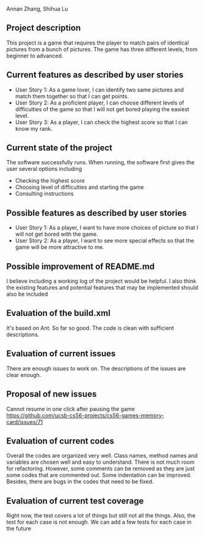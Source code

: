Annan Zhang, Shihua Lu

## Project description
This project is a game that requires the player to match pairs of identical pictures from a bunch of pictures. The game has three different levels, from beginner to advanced.

## Current features as described by user stories 
- User Story 1: As a game lover, I can identify two same pictures and match them together so that I can get points.
- User Story 2: As a proficient player, I can choose different levels of difficulties of the game so that I will not get bored playing the easiest level.
- User Story 3: As a player, I can check the highest score so that I can know my rank.

## Current state of the project
The software successfully runs. When running, the software first gives the user several options including
   - Checking the highest score
   - Choosing level of difficulties and starting the game
   - Consulting instructions

## Possible features as described by user stories
- User Story 1: As a player, I want to have more choices of picture so that I will not get bored with the game.
- User Story 2: As a player, I want to see more special effects so that the game will be more attractive to me.

## Possible improvement of README.md
I believe including a working log of the project would be helpful. I also think the existing features and potential features that may be implemented should also be included

## Evaluation of the build.xml
It's based on Ant. So far so good. The code is clean with sufficient descriptions.

## Evaluation of current issues
There are enough issues to work on. The descriptions of the issues are clear enough.

## Proposal of new issues
Cannot resume in one click after pausing the game https://github.com/ucsb-cs56-projects/cs56-games-memory-card/issues/71

## Evaluation of current codes
Overall the codes are organized very well. Class names, method names and variables are chosen well and easy to understand. There is not much room for refactoring. However, some comments can be removed as they are just some codes that are commented out. Some indentation can be improved. Besides, there are bugs in the codes that need to be fixed.

## Evaluation of current test coverage
Right now, the test covers a lot of things but still not all the things. Also, the test for each case is not enough. We can add a few tests for each case in the future
